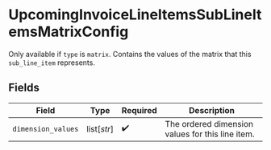 # UpcomingInvoiceLineItemsSubLineItemsMatrixConfig

Only available if `type` is `matrix`. Contains the values of the matrix that this `sub_line_item` represents.


## Fields

| Field                                            | Type                                             | Required                                         | Description                                      |
| ------------------------------------------------ | ------------------------------------------------ | ------------------------------------------------ | ------------------------------------------------ |
| `dimension_values`                               | list[*str*]                                      | :heavy_check_mark:                               | The ordered dimension values for this line item. |